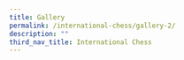 ```yaml
---
title: Gallery
permalink: /international-chess/gallery-2/
description: ""
third_nav_title: International Chess
---
```

